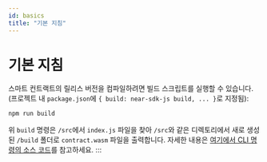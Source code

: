 ```yaml
---
id: basics
title: "기본 지침"
---
```


# 기본 지침
스마트 컨트랙트의 릴리스 버전을 컴파일하려면 빌드 스크립트를 실행할 수 있습니다. (프로젝트 내 `package.json`에 `{ build: near-sdk-js build, ... }`로 지정됨):

```bash
npm run build
```

위 `build` 명령은 `/src`에서 `index.js` 파일을 찾아 `/src`와 같은 디렉토리에서 새로 생성된 `/build` 폴더로 `contract.wasm` 파일을 출력합니다. 자세한 내용은 [여기에서 CLI 명령의 소스 코드](https://github.com/near/near-sdk-js/blob/2a51b6c6233c935c7957b91818cfe6f9c3073d71/packages/near-sdk-js/src/cli/cli.ts?_pjax=%23js-repo-pjax-container%2C%20div%5Bitemtype%3D%22http%3A%2F%2Fschema.org%2FSoftwareSourceCode%22%5D%20main%2C%20%5Bdata-pjax-container%5D#L28-L36)를 참고하세요.
:::

<!-- TODO: custom build commands using CLI -->
